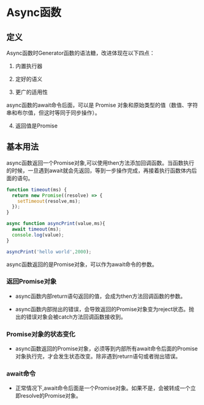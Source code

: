# Async函数

## 定义

Async函数时Generator函数的语法糖，改进体现在以下四点：

1. 内置执行器

2. 定好的语义

3. 更广的适用性

async函数的await命令后面，可以是 Promise 对象和原始类型的值（数值、字符串和布尔值，但这时等同于同步操作）。

4. 返回值是Promise

## 基本用法

async函数返回一个Promise对象,可以使用then方法添加回调函数。当函数执行的时候，一旦遇到await就会先返回，等到一步操作完成，再接着执行函数体内后面的语句。

```javascript
function timeout(ms) {
  return new Promise((resolve) => {
    setTimeout(resolve,ms);
  });
}

async function asyncPrint(value,ms){
  await timeout(ms);
  console.log(value);
}

asyncPrint('hello world',2000);
```

async函数返回的是Promise对象，可以作为await命令的参数。


### 返回Promise对象

- async函数内部return语句返回的值，会成为then方法回调函数的参数。

- async函数内部抛出的错误，会导致返回的Promise对象变为reject状态。抛出的错误对象会被catch方法回调函数接收到。

### Promise对象的状态变化

- async函数返回的Promise对象，必须等到内部所有await命令后面的Promise对象执行完，才会发生状态改变。除非遇到return语句或者抛出错误。

### await命令

- 正常情况下,await命令后面是一个Promise对象。如果不是，会被转成一个立即resolve的Promise对象。

